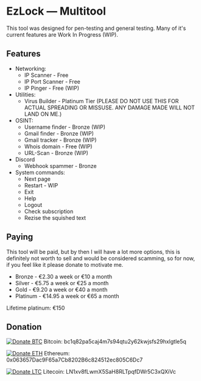 # EzLock — Multitool
This tool was designed for pen-testing and general testing. Many of it's current features
are Work In Progress (WIP).

## Features  
- Networking:
  - IP Scanner - Free
  - IP Port Scanner - Free
  - IP Pinger - Free (WIP)
- Utilities:
  - Virus Builder - Platinum Tier (PLEASE DO NOT USE THIS FOR ACTUAL SPREADING OR MISSUSE. ANY DAMAGE MADE WILL NOT LAND ON ME.)
- OSINT:
  - Username finder - Bronze (WIP)
  - Gmail finder - Bronze (WIP)
  - Gmail tracker - Bronze (WIP)
  - Whois domain - Free (WIP)
  - URL-Scan - Bronze (WIP)
- Discord
  - Webhook spammer - Bronze
- System commands:
  - Next page
  - Restart - WIP
  - Exit
  - Help
  - Logout
  - Check subscription
  - Rezise the squished text

## Paying
This tool will be paid, but by then I will have a lot more options, this is definitely not worth to sell and would be considered scamming, so for now, if you feel like it please donate to motivate me.

- Bronze - €2.30 a week or €10 a month
- Silver - €5.75 a week or €25 a month
- Gold - €9.20 a week or €40 a month
- Platinum - €14.95 a week or €65 a month

Lifetime platinum: €150

## Donation
[![Donate BTC](https://img.shields.io/badge/Donate-BTC-orange?logo=bitcoin&style=flat-square)](#btc)
Bitcoin: bc1q82pa5caj4m7s94qtu2y62kwjsfs29hxlgtle5q

[![Donate ETH](https://img.shields.io/badge/Donate-ETH-6366F1?logo=ethereum&style=flat-square)](#eth)
Ethereum: 0x063657Dac9F65a7Cb8202B6c824512ec805C6Dc7

[![Donate LTC](https://img.shields.io/badge/Donate-LTC-345D9D?logo=litecoin&style=flat-square)](#ltc)
Litecoin: LN1xv8fLwmX5SaH8RLTpqfDWr5C3xQXiVc
